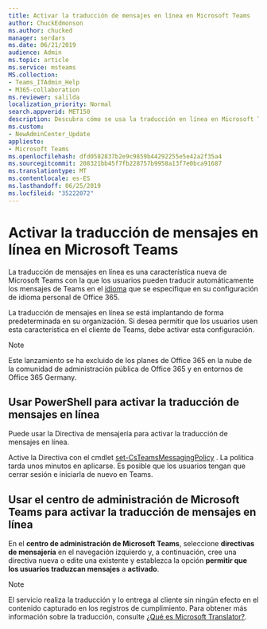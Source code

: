 ```yaml
---
title: Activar la traducción de mensajes en línea en Microsoft Teams
author: ChuckEdmonson
ms.author: chucked
manager: serdars
ms.date: 06/21/2019
audience: Admin
ms.topic: article
ms.service: msteams
MS.collection:
- Teams_ITAdmin_Help
- M365-collaboration
ms.reviewer: salilda
localization_priority: Normal
search.appverid: MET150
description: Descubra cómo se usa la traducción en línea en Microsoft Teams.
ms.custom:
- NewAdminCenter_Update
appliesto:
- Microsoft Teams
ms.openlocfilehash: dfd0582837b2e9c9859b44292255e5e42a2f35a4
ms.sourcegitcommit: 208321bb45f7fb228757b9958a13f7e0bca91687
ms.translationtype: MT
ms.contentlocale: es-ES
ms.lasthandoff: 06/25/2019
ms.locfileid: "35222072"
---
```

<a name="turn-on-inline-message-translation-in-microsoft-teams"></a>Activar la traducción de mensajes en línea en Microsoft Teams 
=================================================

La traducción de mensajes en línea es una característica nueva de Microsoft Teams con la que los usuarios pueden traducir automáticamente los mensajes de Teams en el [idioma](https://support.office.com/article/translate-a-message-in-teams-d8926ce9-d6a6-47df-a416-f1adb62d3194) que se especifique en su configuración de idioma personal de Office 365.

La traducción de mensajes en línea se está implantando de forma predeterminada en su organización. Si desea permitir que los usuarios usen esta característica en el cliente de Teams, debe activar esta configuración.

> [!NOTE]
>Este lanzamiento se ha excluido de los planes de Office 365 en la nube de la comunidad de administración pública de Office 365 y en entornos de Office 365 Germany.

## <a name="use-powershell-to-turn-on-inline-message-translation"></a>Usar PowerShell para activar la traducción de mensajes en línea

Puede usar la Directiva de mensajería para activar la traducción de mensajes en línea.

Active la Directiva con el cmdlet [set-CsTeamsMessagingPolicy](https://docs.microsoft.com/powershell/module/skype/set-csteamsmessagingpolicy?view=skype-ps) . La política tarda unos minutos en aplicarse. Es posible que los usuarios tengan que cerrar sesión e iniciarla de nuevo en Teams.

## <a name="use-the-microsoft-teams-admin-center-to-turn-on-inline-message-translation"></a>Usar el centro de administración de Microsoft Teams para activar la traducción de mensajes en línea

En el **centro de administración de Microsoft Teams**, seleccione **directivas de mensajería** en el navegación izquierdo y, a continuación, cree una directiva nueva o edite una existente y establezca la opción **permitir que los usuarios traduzcan mensajes** a **activado**.

> [!NOTE]
> El servicio realiza la traducción y lo entrega al cliente sin ningún efecto en el contenido capturado en los registros de cumplimiento. Para obtener más información sobre la traducción, consulte [¿Qué es Microsoft Translator?](https://docs.microsoft.com/azure/cognitive-services/translator/translator-info-overview).